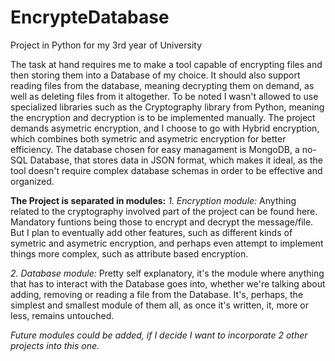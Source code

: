 # EncrypteDatabase
Project in Python for my 3rd year of University

The task at hand requires me to make a tool capable of encrypting files and then storing them into a Database of my choice. It should also support reading files from the database, meaning decrypting them on demand, as well as deleting files from it altogether. To be noted I wasn't allowed to use specialized libraries such as the Cryptography library from Python, meaning the encryption and decryption is to be implemented manually. The project demands asymetric encryption, and I choose to go with Hybrid encryption, which combines both symetric and asymetric encryption for better efficiency. The database chosen for easy managament is MongoDB, a no-SQL Database, that stores data in JSON format, which makes it ideal, as the tool doesn't require complex database schemas in order to be effective and organized.

**The Project is separated in modules:**
  _1. Encryption module:_
    Anything related to the cryptography involved part of the project can be found here. Mandatory funtions being those to encrypt and decrypt the message/file. But I plan to eventually add other features, such as different kinds of symetric and asymetric encryption, and perhaps even attempt to implement things more complex, such as attribute based encryption.

  _2. Database module:_
    Pretty self explanatory, it's the module where anything that has to interact with the Database goes into, whether we're talking about adding, removing or reading a file from the Database. It's, perhaps, the simplest and smallest module of them all, as once it's written, it, more or less, remains untouched.

  _Future modules could be added, if I decide I want to incorporate 2 other projects into this one._
    
